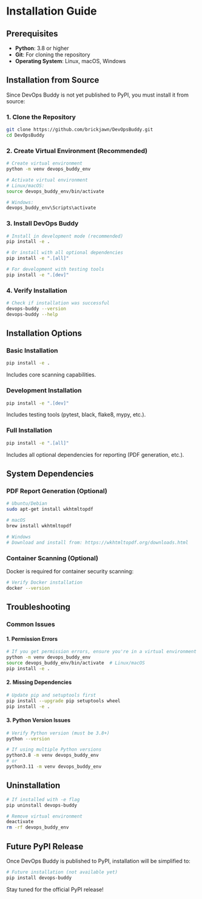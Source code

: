 # Installation Guide

## Prerequisites

- **Python**: 3.8 or higher
- **Git**: For cloning the repository
- **Operating System**: Linux, macOS, Windows

## Installation from Source

Since DevOps Buddy is not yet published to PyPI, you must install it from source:

### 1. Clone the Repository

```bash
git clone https://github.com/brickjawn/DevOpsBuddy.git
cd DevOpsBuddy
```

### 2. Create Virtual Environment (Recommended)

```bash
# Create virtual environment
python -m venv devops_buddy_env

# Activate virtual environment
# Linux/macOS:
source devops_buddy_env/bin/activate

# Windows:
devops_buddy_env\Scripts\activate
```

### 3. Install DevOps Buddy

```bash
# Install in development mode (recommended)
pip install -e .

# Or install with all optional dependencies
pip install -e ".[all]"

# For development with testing tools
pip install -e ".[dev]"
```

### 4. Verify Installation

```bash
# Check if installation was successful
devops-buddy --version
devops-buddy --help
```

## Installation Options

### Basic Installation
```bash
pip install -e .
```
Includes core scanning capabilities.

### Development Installation
```bash
pip install -e ".[dev]"
```
Includes testing tools (pytest, black, flake8, mypy, etc.).

### Full Installation
```bash
pip install -e ".[all]"
```
Includes all optional dependencies for reporting (PDF generation, etc.).

## System Dependencies

### PDF Report Generation (Optional)
```bash
# Ubuntu/Debian
sudo apt-get install wkhtmltopdf

# macOS
brew install wkhtmltopdf

# Windows
# Download and install from: https://wkhtmltopdf.org/downloads.html
```

### Container Scanning (Optional)
Docker is required for container security scanning:
```bash
# Verify Docker installation
docker --version
```

## Troubleshooting

### Common Issues

#### 1. Permission Errors
```bash
# If you get permission errors, ensure you're in a virtual environment
python -m venv devops_buddy_env
source devops_buddy_env/bin/activate  # Linux/macOS
pip install -e .
```

#### 2. Missing Dependencies
```bash
# Update pip and setuptools first
pip install --upgrade pip setuptools wheel
pip install -e .
```

#### 3. Python Version Issues
```bash
# Verify Python version (must be 3.8+)
python --version

# If using multiple Python versions
python3.8 -m venv devops_buddy_env
# or
python3.11 -m venv devops_buddy_env
```

## Uninstallation

```bash
# If installed with -e flag
pip uninstall devops-buddy

# Remove virtual environment
deactivate
rm -rf devops_buddy_env
```

## Future PyPI Release

Once DevOps Buddy is published to PyPI, installation will be simplified to:

```bash
# Future installation (not available yet)
pip install devops-buddy
```

Stay tuned for the official PyPI release! 